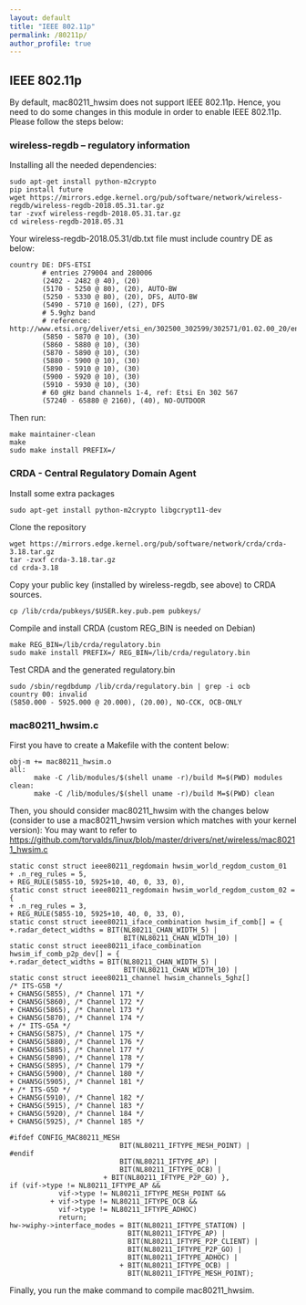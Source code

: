 ```yaml
---
layout: default
title: "IEEE 802.11p"
permalink: /80211p/
author_profile: true
---
```


## IEEE 802.11p

By default, mac80211_hwsim does not support IEEE 802.11p. Hence, you need to do some changes in this module in order to enable IEEE 802.11p. Please follow the steps below:

### wireless-regdb – regulatory information 

Installing all the needed dependencies:
```
sudo apt-get install python-m2crypto
pip install future
wget https://mirrors.edge.kernel.org/pub/software/network/wireless-regdb/wireless-regdb-2018.05.31.tar.gz
tar -zvxf wireless-regdb-2018.05.31.tar.gz
cd wireless-regdb-2018.05.31
```
Your wireless-regdb-2018.05.31/db.txt file must include country DE as below:

```
country DE: DFS-ETSI
        # entries 279004 and 280006
        (2402 - 2482 @ 40), (20)
        (5170 - 5250 @ 80), (20), AUTO-BW
        (5250 - 5330 @ 80), (20), DFS, AUTO-BW
        (5490 - 5710 @ 160), (27), DFS
        # 5.9ghz band
        # reference: http://www.etsi.org/deliver/etsi_en/302500_302599/302571/01.02.00_20/en_302571v010200a.pdf
        (5850 - 5870 @ 10), (30)
        (5860 - 5880 @ 10), (30)
        (5870 - 5890 @ 10), (30)
        (5880 - 5900 @ 10), (30)
        (5890 - 5910 @ 10), (30)
        (5900 - 5920 @ 10), (30)
        (5910 - 5930 @ 10), (30)
        # 60 gHz band channels 1-4, ref: Etsi En 302 567
        (57240 - 65880 @ 2160), (40), NO-OUTDOOR
```
Then run:
```
make maintainer-clean
make
sudo make install PREFIX=/
```

### CRDA - Central Regulatory Domain Agent

Install some extra packages

```
sudo apt-get install python-m2crypto libgcrypt11-dev
```
Clone the repository

```
wget https://mirrors.edge.kernel.org/pub/software/network/crda/crda-3.18.tar.gz
tar -zvxf crda-3.18.tar.gz
cd crda-3.18
```
Copy your public key (installed by wireless-regdb, see above) to CRDA sources.

```
cp /lib/crda/pubkeys/$USER.key.pub.pem pubkeys/
```

Compile and install CRDA (custom REG_BIN is needed on Debian)

```
make REG_BIN=/lib/crda/regulatory.bin
sudo make install PREFIX=/ REG_BIN=/lib/crda/regulatory.bin
```

Test CRDA and the generated regulatory.bin

```
sudo /sbin/regdbdump /lib/crda/regulatory.bin | grep -i ocb
country 00: invalid
(5850.000 - 5925.000 @ 20.000), (20.00), NO-CCK, OCB-ONLY
```

### mac80211_hwsim.c

First you have to create a Makefile with the content below:

```
obj-m += mac80211_hwsim.o
all:
      make -C /lib/modules/$(shell uname -r)/build M=$(PWD) modules
clean:
      make -C /lib/modules/$(shell uname -r)/build M=$(PWD) clean
```

Then, you should consider mac80211_hwsim with the changes below (consider to use a mac80211_hwsim
version which matches with your kernel version): You may want to refer to https://github.com/torvalds/linux/blob/master/drivers/net/wireless/mac80211_hwsim.c

``` 
static const struct ieee80211_regdomain hwsim_world_regdom_custom_01
+ .n_reg_rules = 5,
+ REG_RULE(5855-10, 5925+10, 40, 0, 33, 0),
static const struct ieee80211_regdomain hwsim_world_regdom_custom_02 = {
+ .n_reg_rules = 3,
+ REG_RULE(5855-10, 5925+10, 40, 0, 33, 0),
static const struct ieee80211_iface_combination hwsim_if_comb[] = {
+.radar_detect_widths = BIT(NL80211_CHAN_WIDTH_5) |
                            BIT(NL80211_CHAN_WIDTH_10) |
static const struct ieee80211_iface_combination hwsim_if_comb_p2p_dev[] = {
+.radar_detect_widths = BIT(NL80211_CHAN_WIDTH_5) |
                            BIT(NL80211_CHAN_WIDTH_10) |
static const struct ieee80211_channel hwsim_channels_5ghz[]
/* ITS-G5B */
+ CHAN5G(5855), /* Channel 171 */
+ CHAN5G(5860), /* Channel 172 */
+ CHAN5G(5865), /* Channel 173 */
+ CHAN5G(5870), /* Channel 174 */
+ /* ITS-G5A */
+ CHAN5G(5875), /* Channel 175 */
+ CHAN5G(5880), /* Channel 176 */
+ CHAN5G(5885), /* Channel 177 */
+ CHAN5G(5890), /* Channel 178 */
+ CHAN5G(5895), /* Channel 179 */
+ CHAN5G(5900), /* Channel 180 */
+ CHAN5G(5905), /* Channel 181 */
+ /* ITS-G5D */
+ CHAN5G(5910), /* Channel 182 */
+ CHAN5G(5915), /* Channel 183 */
+ CHAN5G(5920), /* Channel 184 */
+ CHAN5G(5925), /* Channel 185 */

#ifdef CONFIG_MAC80211_MESH
                           BIT(NL80211_IFTYPE_MESH_POINT) |
#endif
                           BIT(NL80211_IFTYPE_AP) |
                           BIT(NL80211_IFTYPE_OCB) |
                       + BIT(NL80211_IFTYPE_P2P_GO) },
if (vif->type != NL80211_IFTYPE_AP &&
            vif->type != NL80211_IFTYPE_MESH_POINT &&
          + vif->type != NL80211_IFTYPE_OCB &&
            vif->type != NL80211_IFTYPE_ADHOC)
            return;
hw->wiphy->interface_modes = BIT(NL80211_IFTYPE_STATION) |
                             BIT(NL80211_IFTYPE_AP) |
                             BIT(NL80211_IFTYPE_P2P_CLIENT) |
                             BIT(NL80211_IFTYPE_P2P_GO) |
                             BIT(NL80211_IFTYPE_ADHOC) |
                           + BIT(NL80211_IFTYPE_OCB) |
                             BIT(NL80211_IFTYPE_MESH_POINT);
```

Finally, you run the make command to compile mac80211_hwsim.